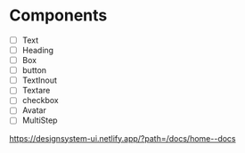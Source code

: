 # Components

- [ ] Text
- [ ] Heading
- [ ] Box
- [ ] button
- [ ] TextInout
- [ ] Textare
- [ ] checkbox
- [ ] Avatar
- [ ] MultiStep

https://designsystem-ui.netlify.app/?path=/docs/home--docs
